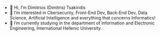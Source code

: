 - 👋 Hi, I’m Dimitrios (Dimitris) Tsakiridis
- 👀 I’m interested in Cbersecurity, Front-End Dev, Back-End Dev, Data Science, Artificial Intelligence and everything that concerns Informatics!
- 🌱 I’m currently studying in the department of Information and Electronic Engineering, International Hellenic University.

<!---
dimitriostsakiridis/dimitriostsakiridis is a ✨ special ✨ repository because its `README.md` (this file) appears on your GitHub profile.
You can click the Preview link to take a look at your changes.
--->
